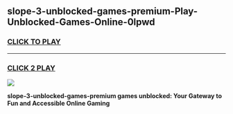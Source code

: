 
## slope-3-unblocked-games-premium-Play-Unblocked-Games-Online-0lpwd
<h3>
<a href="https://premium76.site?title=slope-3-unblocked-games-premium&ref=25A">CLICK TO PLAY</a></h3>
<hr>

<h3>
<a href="https://premium76.site?title=slope-3-unblocked-games-premium&ref=25A">CLICK 2 PLAY</a>
  
</h3>

<a href="https://premium76.site?title=slope-3-unblocked-games-premium&ref=25A"><img src="https://clearcache.store/games.png"></a>


**slope-3-unblocked-games-premium games unblocked: Your Gateway to Fun and Accessible Online Gaming**
